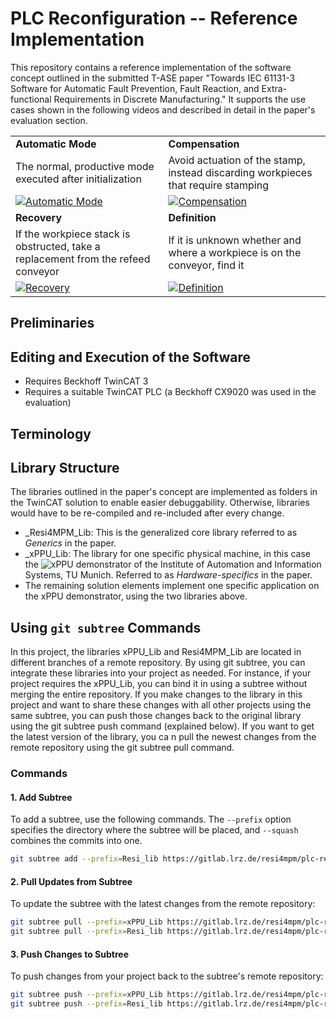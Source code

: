 # PLC Reconfiguration -- Reference Implementation

This repository contains a reference implementation of the software concept outlined in the submitted T-ASE paper "Towards IEC 61131-3 Software for Automatic Fault Prevention, Fault Reaction, and Extra-functional Requirements in Discrete Manufacturing." It supports the use cases shown in the following videos and described in detail in the paper's evaluation section.

|  |  |
| -------- | -------- |
| **Automatic Mode** | **Compensation** |
| The normal, productive mode executed after initialization | Avoid actuation of the stamp, instead discarding workpieces that require stamping |
| [![Automatic Mode](https://img.youtube.com/vi/Riqdtfzf_DI/maxresdefault.jpg)](https://youtu.be/Riqdtfzf_DI) | [![Compensation](https://img.youtube.com/vi/Z-tGKAy7fQM/maxresdefault.jpg)](https://youtu.be/Z-tGKAy7fQM) |
| **Recovery** | **Definition** |
| If the workpiece stack is obstructed, take a replacement from the refeed conveyor | If it is unknown whether and where a workpiece is on the conveyor, find it |
| [![Recovery](https://img.youtube.com/vi/wgbLtSLLDtA/maxresdefault.jpg)](https://youtu.be/wgbLtSLLDtA) | [![Definition](https://img.youtube.com/vi/H6qLUh4iuOQ/maxresdefault.jpg)](https://youtu.be/H6qLUh4iuOQ) |

## Preliminaries

## Editing and Execution of the Software

* Requires Beckhoff TwinCAT 3
* Requires a suitable TwinCAT PLC (a Beckhoff CX9020 was used in the evaluation)

## Terminology

## Library Structure

The libraries outlined in the paper's concept are implemented as folders in the TwinCAT solution to enable easier debuggability. Otherwise, libraries would have to be re-compiled and re-included after every change.

* _Resi4MPM_Lib: This is the generalized core library referred to as *Generics* in the paper.
* _xPPU_Lib: The library for one specific physical machine, in this case the ![xPPU demonstrator](https://www.mec.ed.tum.de/ais/forschung/demonstratoren/ppu/) of the Institute of Automation and Information Systems, TU Munich. Referred to as *Hardware-specifics* in the paper.
* The remaining solution elements implement one specific application on the xPPU demonstrator, using the two libraries above.

## Using `git subtree` Commands

In this project, the libraries xPPU_Lib and Resi4MPM_Lib are located in different branches of a remote repository. By using git subtree, you can integrate these libraries into your project as needed. For instance, if your project requires the xPPU_Lib, you can bind it in using a subtree without merging the entire repository.
If you make changes to the library in this project and want to share these changes with all other projects using the same subtree, you can push those changes back to the original library using the git subtree push command (explained below).
If you want to get the latest version of the library, you ca    n pull the newest changes from the remote repository using the git subtree pull command.

### Commands

#### 1. Add Subtree

To add a subtree, use the following commands. The `--prefix` option specifies the directory where the subtree will be placed, and `--squash` combines the commits into one.

```bash
git subtree add --prefix=Resi_lib https://gitlab.lrz.de/resi4mpm/plc-referenceimplementation.git Resi4MPM_Lib --squash
```

#### 2. Pull Updates from Subtree

To update the subtree with the latest changes from the remote repository:

```bash
git subtree pull --prefix=xPPU_Lib https://gitlab.lrz.de/resi4mpm/plc-referenceimplementation.git xPPU_Lib --squash
git subtree pull --prefix=Resi_lib https://gitlab.lrz.de/resi4mpm/plc-referenceimplementation.git Resi4MPM_Lib --squash
```

#### 3. Push Changes to Subtree

To push changes from your project back to the subtree's remote repository:

```bash
git subtree push --prefix=xPPU_Lib https://gitlab.lrz.de/resi4mpm/plc-referenceimplementation.git xPPU_Lib
git subtree push --prefix=Resi_lib https://gitlab.lrz.de/resi4mpm/plc-referenceimplementation.git Resi4MPM_Lib
```
